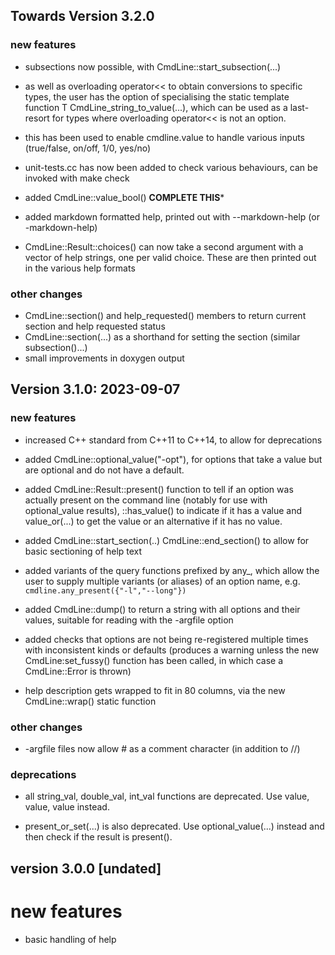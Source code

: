 
Towards Version 3.2.0
---------------------

### new features
- subsections now possible, with CmdLine::start_subsection(...)

- as well as overloading operator<< to obtain conversions to
  specific types, the user has the option of specialising the
  static template function T CmdLine_string_to_value<T>(...),
  which can be used as a last-resort for types where overloading
  operator<< is not an option.

- this has been used to enable cmdline.value<bool> to handle
  various inputs (true/false, on/off, 1/0, yes/no)

- unit-tests.cc has now been added to check various behaviours,
  can be invoked with make check

- added CmdLine::value_bool() ****COMPLETE THIS*****

- added markdown formatted help, printed out with --markdown-help (or
  -markdown-help)

- CmdLine::Result<T>::choices() can now take a second argument with a
  vector of help strings, one per valid choice. These are then printed
  out in the various help formats

### other changes
- CmdLine::section() and help_requested() members to return current section
  and help requested status
- CmdLine::section(...) as a shorthand for setting the section (similar subsection()...)
- small improvements in doxygen output

Version 3.1.0: 2023-09-07
-------------------------

### new features

- increased C++ standard from C++11 to C++14, to allow for deprecations

- added CmdLine::optional_value<T>("-opt"), for options that take a value
  but are optional and do not have a default. 

- added CmdLine::Result<T>::present() function to tell if an option was
  actually present on the command line (notably for use with
  optional_value results), ::has_value() to indicate if it has a value
  and value_or(...) to get the value or an alternative if it has no value.

- added CmdLine::start_section(..) CmdLine::end_section() to allow for
  basic sectioning of help text 

- added variants of the query functions prefixed by any_, which allow the
  user to supply multiple variants (or aliases) of an option name, e.g. 
  `cmdline.any_present({"-l","--long"})`

- added CmdLine::dump() to return a string with all options and their values,
  suitable for reading with the -argfile option

- added checks that options are not being re-registered multiple times
  with inconsistent kinds or defaults (produces a warning unless the new
  CmdLine:set_fussy() function has been called, in which case a
  CmdLine::Error is thrown)

- help description gets wrapped to fit in 80 columns, via the new
  CmdLine::wrap() static function


### other changes
- -argfile files now allow # as a comment character (in addition to //)

### deprecations

- all string_val, double_val, int_val functions are deprecated. 
  Use value<string>, value<double>, value<int> instead.

- present_or_set(...) is also deprecated. Use optional_value(...) instead
  and then check if the result is present().


version 3.0.0 [undated]
-----------------------

# new features
- basic handling of help
